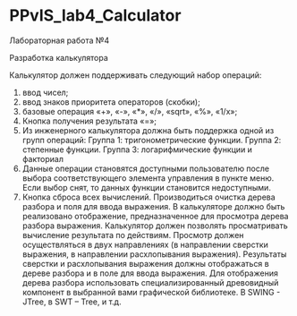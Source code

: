 # PPvIS_lab4_Calculator

Лабораторная работа №4

Разработка калькулятора

Калькулятор должен поддерживать следующий набор операций:
1.	ввод чисел;
2.	ввод знаков приоритета операторов (скобки);
3.	базовые операция «+», «-», «*», «/», «sqrt», «%», «1/x»;
4.	Кнопка получения результата «=»;
5.	Из инженерного калькулятора должна быть поддержка одной из групп операций: 
Группа 1: тригонометрические функции. 
Группа 2: степенные функции.
Группа 3: логарифмические функции и факториал
6.	Данные операции становятся доступными пользователю после выбора соответствующего элемента управления в пункте меню. Если выбор снят, то данных функции становится недоступными.
7.	Кнопка сброса всех вычислений. Производиться очистка дерева разбора и поля для ввода выражения.
В калькуляторе должно быть реализовано отображение, предназначенное для просмотра дерева разбора выражения. 
Калькулятор должен позволять просматривать вычисление результата по действиям. Просмотр должен осуществляться в двух направлениях (в направлении сверстки выражения, в направлении расхлопывания выражения). Результаты сверстки и расхлопывания выражения должны отображаться в дереве разбора и в поле для ввода выражения.
Для отображения дерева разбора использовать специализированный древовидный компонент в выбранной вами графической библиотеке. В SWING -  JTree, в SWT – Tree, и т.д.
